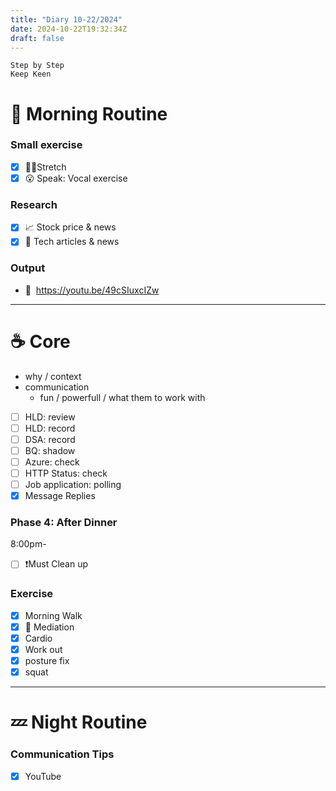 ```yaml
---
title: "Diary 10-22/2024"  
date: 2024-10-22T19:32:34Z
draft: false
---
```


```tsx
Step by Step
Keep Keen
```

# 🍳 Morning Routine

### Small exercise

- [x]  🧎‍♀️Stretch
- [x]  😮 Speak: Vocal exercise

### Research

- [x]  📈 Stock price & news
- [x]  👾 Tech articles & news

### Output

- 🎥  https://youtu.be/49cSIuxcIZw

---

# ☕ Core

- why / context
- communication
    - fun / powerfull / what them to work with
- [ ]  HLD: review
- [ ]  HLD: record
- [ ]  DSA: record
- [ ]  BQ: shadow
- [ ]  Azure: check
- [ ]  HTTP Status: check
- [ ]  Job application: polling
- [x]  Message Replies

### Phase 4: After Dinner

8:00pm-

- [ ]  ❗Must Clean up

### Exercise

- [x]  Morning Walk
- [x]  🧘 Mediation
- [x]  Cardio
- [x]  Work out
- [x]  posture fix
- [x]  squat

---

# 💤 Night Routine

### Communication Tips

- [x]  YouTube
